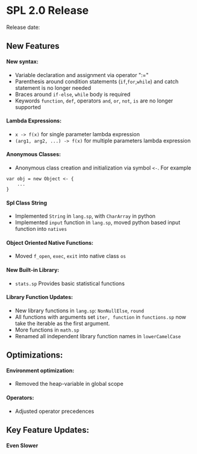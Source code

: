 # SPL 2.0 Release

Release date: 

## New Features

#### New syntax:
* Variable declaration and assignment via operator ":="
* Parenthesis around condition statements (`if`,`for`,`while`) and catch 
statement is no longer needed
* Braces around `if-else`, `while` body is required
* Keywords `function`, `def`, operators `and`, `or`, `not`, `is` are no
longer supported

#### Lambda Expressions:
* `x -> f(x)` for single parameter lambda expression
* `(arg1, arg2, ...) -> f(x)` for multiple parameters lambda expression

#### Anonymous Classes:
* Anonymous class creation and initialization via symbol `<-`. 
For example
```
var obj = new Object <- {
    ...
}
```

#### Spl Class String
* Implemented `String` in `lang.sp`, with `CharArray` in python
* Implemented `input` function in `lang.sp`, moved python based input
function into `natives`

#### Object Oriented Native Functions:
* Moved `f_open`, `exec`, `exit` into native class `os`

#### New Built-in Library:
* `stats.sp` Provides basic statistical functions

#### Library Function Updates:
* New library functions in `lang.sp`: `NonNullElse`, `round`
* All functions with arguments set `iter, function` in `functions.sp` 
now take the iterable as the first argument.
* More functions in `math.sp`
* Renamed all independent library function names in `lowerCamelCase`

## Optimizations:

#### Environment optimization:
* Removed the heap-variable in global scope

#### Operators:
* Adjusted operator precedences

## Key Feature Updates:

#### Even Slower
